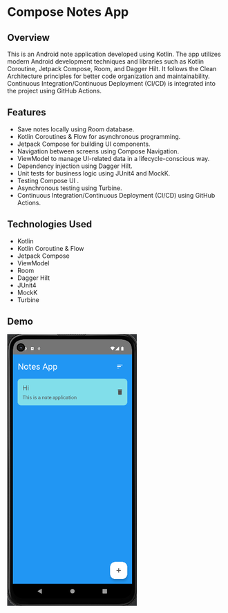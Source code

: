 # Compose Notes App

## Overview

This is an Android note application developed using Kotlin. 
The app utilizes modern Android development techniques and libraries such as 
Kotlin Coroutine, Jetpack Compose, Room, and Dagger Hilt. 
It follows the Clean Architecture principles for better code organization and maintainability.
Continuous Integration/Continuous Deployment (CI/CD) is integrated into the project using GitHub Actions.

## Features

- Save notes locally using Room database.
- Kotlin Coroutines & Flow for asynchronous programming.
- Jetpack Compose for building UI components.
- Navigation between screens using Compose Navigation.
- ViewModel to manage UI-related data in a lifecycle-conscious way.
- Dependency injection using Dagger Hilt.
- Unit tests for business logic using JUnit4 and MockK.
- Testing Compose UI .
- Asynchronous testing using Turbine.
- Continuous Integration/Continuous Deployment (CI/CD) using GitHub Actions.

## Technologies Used

- Kotlin
- Kotlin Coroutine & Flow
- Jetpack Compose
- ViewModel
- Room
- Dagger Hilt
- JUnit4
- MockK
- Turbine

## Demo
<img src="https://github.com/Liuyiwem/pic/blob/main/note1.png" alt="App Logo"/>
